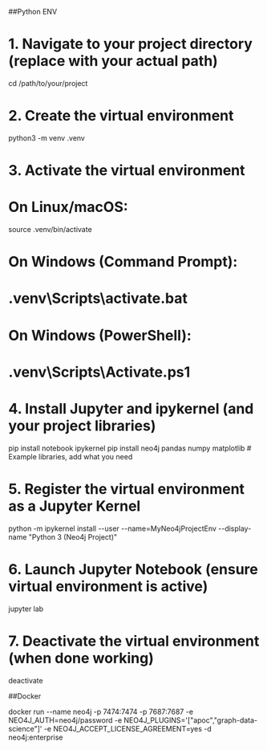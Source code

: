 
##Python ENV

# 1. Navigate to your project directory (replace with your actual path)
cd /path/to/your/project

# 2. Create the virtual environment
python3 -m venv .venv

# 3. Activate the virtual environment
# On Linux/macOS:
source .venv/bin/activate
# On Windows (Command Prompt):
# .venv\Scripts\activate.bat
# On Windows (PowerShell):
# .venv\Scripts\Activate.ps1

# 4. Install Jupyter and ipykernel (and your project libraries)
pip install notebook ipykernel
pip install neo4j pandas numpy matplotlib # Example libraries, add what you need

# 5. Register the virtual environment as a Jupyter Kernel
python -m ipykernel install --user --name=MyNeo4jProjectEnv --display-name "Python 3 (Neo4j Project)"

# 6. Launch Jupyter Notebook (ensure virtual environment is active)
jupyter lab

# 7. Deactivate the virtual environment (when done working)
deactivate



##Docker

docker run --name neo4j -p 7474:7474 -p 7687:7687 -e NEO4J_AUTH=neo4j/password -e NEO4J_PLUGINS='["apoc","graph-data-science"]' -e NEO4J_ACCEPT_LICENSE_AGREEMENT=yes -d neo4j:enterprise
